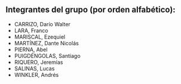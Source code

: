 ## Integrantes del grupo (por orden alfabético):

- CARRIZO, Darío Walter
- LARA, Franco
- MARISCAL, Ezequiel
- MARTÍNEZ, Dante Nicolás
- PIERNA, Abel
- PUIGDÉNGOLAS, Santiago
- RIQUERO, Jeremías
- SALINAS, Lucas
- WINKLER, Andrés
